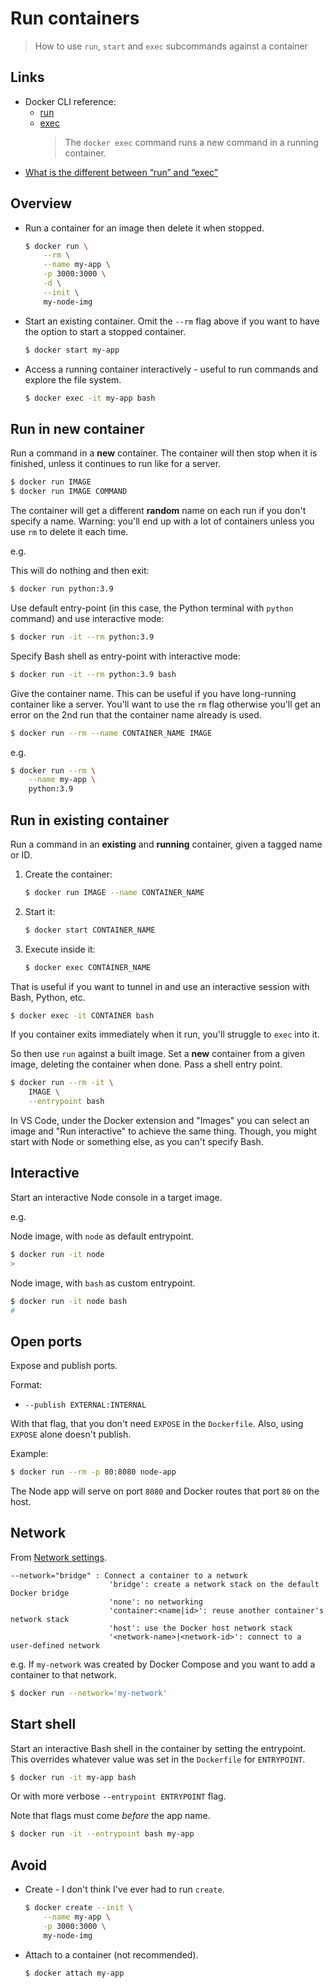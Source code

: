 # Run containers
> How to use `run`, `start` and `exec` subcommands against a container


## Links

- Docker CLI reference:
	- [run](https://docs.docker.com/engine/reference/run/)
	- [exec](https://docs.docker.com/engine/reference/commandline/exec/)
		> The `docker exec` command runs a new command in a running container.
- [What is the different between “run” and “exec”](https://chankongching.wordpress.com/2017/03/17/docker-what-is-the-different-between-run-and-exec/)


## Overview

- Run a container for an image then delete it when stopped.
    ```sh
    $ docker run \
        --rm \
        --name my-app \
        -p 3000:3000 \
        -d \
        --init \
        my-node-img
    ```
- Start an existing container. Omit the `--rm` flag above if you want to have the option to start a stopped container.
    ```sh
    $ docker start my-app
    ```
- Access a running container interactively - useful to run commands and explore the file system.
    ```sh
    $ docker exec -it my-app bash
    ```
    
## Run in new container

Run a command in a **new** container. The container will then stop when it is finished, unless it continues to run like for a server.

```sh
$ docker run IMAGE
$ docker run IMAGE COMMAND
```

The container will get a different **random** name on each run if you don't specify a name. Warning: you'll end up with a lot of containers unless you use `rm` to delete it each time.

e.g.

This will do nothing and then exit:

```sh
$ docker run python:3.9
```

Use default entry-point (in this case, the Python terminal with `python` command) and use interactive mode:

```sh
$ docker run -it --rm python:3.9
```

Specify Bash shell as entry-point with interactive mode:

```sh
$ docker run -it --rm python:3.9 bash
```

Give the container name. This can be useful if you have long-running container like a server. You'll want to use the `rm` flag otherwise you'll get an error on the 2nd run that the container name already is used.

```sh
$ docker run --rm --name CONTAINER_NAME IMAGE
```

e.g.

```sh
$ docker run --rm \
    --name my-app \
    python:3.9
```


## Run in existing container

Run a command in an **existing** and **running** container, given a tagged name or ID.

1. Create the container:
    ```sh
    $ docker run IMAGE --name CONTAINER_NAME
    ```
1. Start it:
    ```sh
    $ docker start CONTAINER_NAME
    ```
1. Execute inside it:
    ```sh
    $ docker exec CONTAINER_NAME
    ```

That is useful if you want to tunnel in and use an interactive session with Bash, Python, etc.

```sh
$ docker exec -it CONTAINER bash
```

If you container exits immediately when it run, you'll struggle to `exec` into it.

So then use `run` against a built image. Set a **new** container from a given image, deleting the container when done. Pass a shell entry point.

```sh
$ docker run --rm -it \
    IMAGE \
    --entrypoint bash
```

In VS Code, under the Docker extension and "Images" you can select an image and "Run interactive" to achieve the same thing. Though, you might start with Node or something else, as you can't specify Bash.


## Interactive

Start an interactive Node console in a target image.

e.g. 

Node image, with `node` as default entrypoint.

```sh
$ docker run -it node
>
```

Node image, with `bash` as custom entrypoint.

```sh
$ docker run -it node bash
#
```


## Open ports

Expose and publish ports.

Format:

- `--publish EXTERNAL:INTERNAL`

With that flag, that you don't need `EXPOSE` in the `Dockerfile`. Also, using `EXPOSE` alone doesn't publish.

Example:

```sh
$ docker run --rm -p 80:8080 node-app
```

The Node app will serve on port `8080` and Docker routes that port `80` on the host.


## Network

From [Network settings](https://docs.docker.com/engine/reference/run/#network-settings).

```
--network="bridge" : Connect a container to a network
                      'bridge': create a network stack on the default Docker bridge
                      'none': no networking
                      'container:<name|id>': reuse another container's network stack
                      'host': use the Docker host network stack
                      '<network-name>|<network-id>': connect to a user-defined network
```

e.g. If `my-network` was created by Docker Compose and you want to add a container to that network.

```sh
$ docker run --network='my-network'
```

## Start shell

Start an interactive Bash shell in the container by setting the entrypoint. This overrides whatever value was set in the `Dockerfile` for `ENTRYPOINT`.

```sh
$ docker run -it my-app bash
```

Or with more verbose `--entrypoint ENTRYPOINT` flag.

Note that flags must come _before_ the app name.

```sh
$ docker run -it --entrypoint bash my-app 
```


## Avoid

- Create - I don't think I've ever had to run `create`.
    ```sh
    $ docker create --init \
        --name my-app \
        -p 3000:3000 \
        my-node-img
    ```
- Attach to a container (not recommended).
    ```sh
    $ docker attach my-app
    ```
